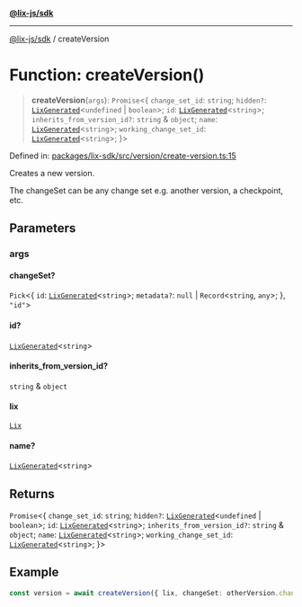 [**@lix-js/sdk**](../README.md)

***

[@lix-js/sdk](../README.md) / createVersion

# Function: createVersion()

> **createVersion**(`args`): `Promise`\<\{ `change_set_id`: `string`; `hidden?`: [`LixGenerated`](../type-aliases/LixGenerated.md)\<`undefined` \| `boolean`\>; `id`: [`LixGenerated`](../type-aliases/LixGenerated.md)\<`string`\>; `inherits_from_version_id?`: `string` & `object`; `name`: [`LixGenerated`](../type-aliases/LixGenerated.md)\<`string`\>; `working_change_set_id`: [`LixGenerated`](../type-aliases/LixGenerated.md)\<`string`\>; \}\>

Defined in: [packages/lix-sdk/src/version/create-version.ts:15](https://github.com/opral/monorepo/blob/e71bdb871680205b7a92b34085dd7fe79344e0d0/packages/lix-sdk/src/version/create-version.ts#L15)

Creates a new version.

The changeSet can be any change set e.g. another version, a checkpoint, etc.

## Parameters

### args

#### changeSet?

`Pick`\<\{ `id`: [`LixGenerated`](../type-aliases/LixGenerated.md)\<`string`\>; `metadata?`: `null` \| `Record`\<`string`, `any`\>; \}, `"id"`\>

#### id?

[`LixGenerated`](../type-aliases/LixGenerated.md)\<`string`\>

#### inherits_from_version_id?

`string` & `object`

#### lix

[`Lix`](../type-aliases/Lix.md)

#### name?

[`LixGenerated`](../type-aliases/LixGenerated.md)\<`string`\>

## Returns

`Promise`\<\{ `change_set_id`: `string`; `hidden?`: [`LixGenerated`](../type-aliases/LixGenerated.md)\<`undefined` \| `boolean`\>; `id`: [`LixGenerated`](../type-aliases/LixGenerated.md)\<`string`\>; `inherits_from_version_id?`: `string` & `object`; `name`: [`LixGenerated`](../type-aliases/LixGenerated.md)\<`string`\>; `working_change_set_id`: [`LixGenerated`](../type-aliases/LixGenerated.md)\<`string`\>; \}\>

## Example

```ts
const version = await createVersion({ lix, changeSet: otherVersion.change_set_id });
```
